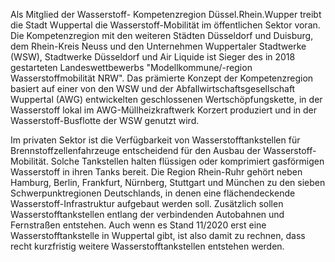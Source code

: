 Als Mitglied der Wasserstoff- Kompetenzregion Düssel.Rhein.Wupper treibt die Stadt Wuppertal 
die Wasserstoff-Mobilität im öffentlichen Sektor voran. Die Kompetenzregion mit den weiteren 
Städten Düsseldorf und Duisburg, dem Rhein-Kreis Neuss und den Unternehmen Wuppertaler Stadtwerke (WSW), 
Stadtwerke Düsseldorf und Air Liquide ist Sieger des in 2018 gestarteten Landeswettbewerbs "Modellkommune/-region Wasserstoffmobilität NRW". 
Das prämierte Konzept der Kompetenzregion basiert auf einer von den WSW und der Abfallwirtschaftsgesellschaft Wuppertal (AWG) 
entwickelten geschlossenen Wertschöpfungskette, in der Wasserstoff lokal im AWG-Müllheizkraftwerk Korzert produziert 
und in der Wasserstoff-Busflotte der WSW genutzt wird.

Im privaten Sektor ist die Verfügbarkeit von Wasserstofftankstellen für Brennstoffzellenfahrzeuge entscheidend 
für den Ausbau der Wasserstoff-Mobilität. Solche Tankstellen halten flüssigen oder komprimiert 
gasförmigen Wasserstoff in ihren Tanks bereit. Die Region Rhein-Ruhr gehört neben Hamburg, Berlin, Frankfurt, 
Nürnberg, Stuttgart und München zu den sieben Schwerpunktregionen Deutschlands, in denen eine 
flächendeckende Wasserstoff-Infrastruktur aufgebaut werden soll. Zusätzlich sollen Wasserstofftankstellen 
entlang der verbindenden Autobahnen und Fernstraßen entstehen. Auch wenn es Stand 11/2020 erst eine 
Wasserstofftankstelle in Wuppertal gibt, ist also damit zu rechnen, dass recht kurzfristig 
weitere Wasserstofftankstellen entstehen werden.
